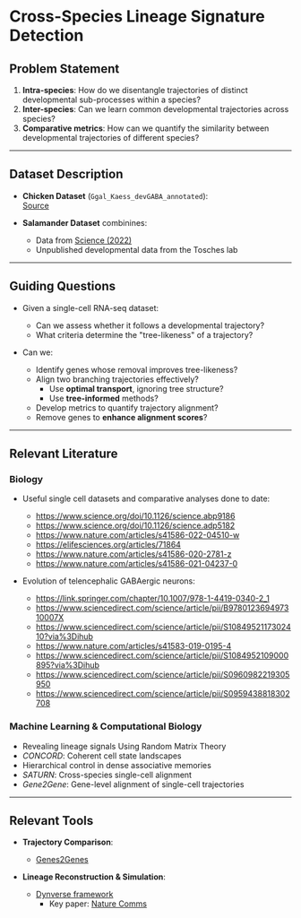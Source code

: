 # Cross-Species Lineage Signature Detection

## Problem Statement

1. **Intra-species**: How do we disentangle trajectories of distinct developmental sub-processes within a species?
2. **Inter-species**: Can we learn common developmental trajectories across species?
3. **Comparative metrics**: How can we quantify the similarity between developmental trajectories of different species?

---

## Dataset Description

- **Chicken Dataset** (`Ggal_Kaess_devGABA_annotated`):   
  [Source](https://www.science.org/doi/10.1126/science.adp5182)

- **Salamander Dataset** combinines:
  - Data from [Science (2022)](https://www.science.org/doi/10.1126/science.abp9186)
  - Unpublished developmental data from the Tosches lab
---

## Guiding Questions

- Given a single-cell RNA-seq dataset:
  - Can we assess whether it follows a developmental trajectory?
  - What criteria determine the "tree-likeness" of a trajectory?
  
- Can we:
  - Identify genes whose removal improves tree-likeness?
  - Align two branching trajectories effectively?
    - Use **optimal transport**, ignoring tree structure?
    - Use **tree-informed** methods?
  - Develop metrics to quantify trajectory alignment?
  - Remove genes to **enhance alignment scores**?

---

## Relevant Literature

### Biology
- Useful single cell datasets and comparative analyses done to date:
  - https://www.science.org/doi/10.1126/science.abp9186
  - https://www.science.org/doi/10.1126/science.adp5182
  - https://www.nature.com/articles/s41586-022-04510-w
  - https://elifesciences.org/articles/71864
  - https://www.nature.com/articles/s41586-020-2781-z
  - https://www.nature.com/articles/s41586-021-04237-0

- Evolution of telencephalic GABAergic neurons:
  - https://link.springer.com/chapter/10.1007/978-1-4419-0340-2_1
  - https://www.sciencedirect.com/science/article/pii/B978012369497310007X
  - https://www.sciencedirect.com/science/article/pii/S1084952117302410?via%3Dihub
  - https://www.nature.com/articles/s41583-019-0195-4
  - https://www.sciencedirect.com/science/article/pii/S1084952109000895?via%3Dihub
  - https://www.sciencedirect.com/science/article/pii/S0960982219305950
  - https://www.sciencedirect.com/science/article/pii/S0959438818302708

### Machine Learning & Computational Biology
- Revealing lineage signals Using Random Matrix Theory
- *CONCORD*: Coherent cell state landscapes
- Hierarchical control in dense associative memories
- *SATURN*: Cross-species single-cell alignment
- *Gene2Gene*: Gene-level alignment of single-cell trajectories

---

## Relevant Tools

- **Trajectory Comparison**:
  - [Genes2Genes](https://github.com)

- **Lineage Reconstruction & Simulation**:
  - [Dynverse framework](https://github.com/dynverse)
    - Key paper: [Nature Comms](https://www.nature.com/articles/s41467-021-24152-2)
